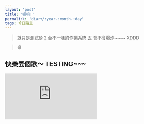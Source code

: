 ```yaml
---
layout: 'post'
title: '喔唷!'
permalink: 'diary/:year-:month-:day'
tags: 今日隨意
---
```


> 就只是測試從 2 台不一樣的作業系統 丟 會不會爆炸~~~~ XDDD

> :smile:


## 快樂丟個歌～ TESTING~~~

<iframe src="https://www.youtube.com/embed/x7m7hZDs6Q4" frameborder="0" allow="accelerometer; autoplay; encrypted-media; gyroscope; picture-in-picture" allowfullscreen></iframe>
